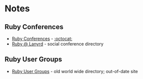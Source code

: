 # Notes


## Ruby Conferences

- [Ruby Conferences](http://rubyconferences.org) - [:octocat:](https://github.com/ruby-conferences)
- [Ruby @ Lanyrd](http://lanyrd.com/topics/ruby) - social conference directory


## Ruby User Groups

- [Ruby User Groups](http://rubyusergroups.org) - old world wide directory; out-of-date site

